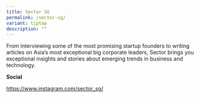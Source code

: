 ```yaml
---
title: Sector SG
permalink: /sector-sg/
variant: tiptap
description: ""
---
```

<p>From interviewing some of the most promising startup founders to writing
articles on Asia’s most exceptional big corporate leaders, Sector brings
you exceptional insights and stories about emerging trends in business
and technology.</p>
<p><strong>Social</strong>
</p>
<p><a href="https://www.instagram.com/sector_sg/" rel="noopener noreferrer nofollow" target="_blank">https://www.instagram.com/sector_sg/</a>
</p>